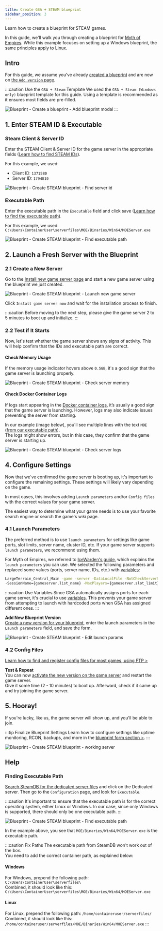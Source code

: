 ```yaml
---
title: Create GSA + STEAM blueprint
sidebar_position: 3
---
```



Learn how to create a blueprint for STEAM games.

In this guide, we'll walk you through creating a blueprint for [Myth of Empires](https://store.steampowered.com/app/1371580/Myth_of_Empires/). While this example focuses on setting up a Windows blueprint, the same principles apply to Linux.

## Intro

For this guide, we assume you've already [created a blueprint](/dashboard/blueprints/create_and_manage_blueprints#create-a-blueprint) and are now on [the `Add version` page](/dashboard/blueprints/create_and_manage_blueprints#add-version).

:::caution Use the `GSA + Steam` Template
We used the `GSA + Steam (Windows only)` blueprint template for this guide. Using a template is recommended as it ensures most fields are pre-filled.

![Blueprint - Create a blueprint - Add blueprint modal](/img/dashboard/blueprint/create_blueprint/create_blueprint_modal.jpg)
:::

## 1. Enter STEAM ID & Executable

### Steam Client & Server ID

Enter the STEAM Client & Server ID for the game server in the appropriate fields ([Learn how to find STEAM IDs](/dashboard/blueprints/create_and_manage_blueprints#finding-steam-ids)).

For this example, we used:
- Client ID: `1371580`
- Server ID: `1794810`

![Blueprint - Create STEAM blueprint - Find server id](/img/dashboard/blueprint/create_steam_blueprint/enter_steam_ids.jpg)

### Executable Path

Enter the executable path in the `Executable` field and click save ([Learn how to find the executable path](/dashboard/blueprints/how-to/create_steam_blueprint#finding-executable-path)).

For this example, we used:\
`C:\Users\ContainerUser\serverfiles\MOE/Binaries/Win64/MOEServer.exe`

![Blueprint - Create STEAM blueprint - Find executable path](/img/dashboard/blueprint/create_steam_blueprint/enter_executable.jpg)

## 2. Launch a Fresh Server with the Blueprint

### 2.1 Create a New Server

Go to the [Install new game server page](https://dash.gameserverapp.com/order/gameserver/machine) and start a new game server using the blueprint we just created.

![Blueprint - Create STEAM blueprint - Launch new game server](/img/dashboard/blueprint/create_steam_blueprint/launch_server.jpg)

Click `Install game server now` and wait for the installation process to finish.

:::caution
Before moving to the next step, please give the game server 2 to 5 minutes to boot up and initialize.
:::

### 2.2 Test if It Starts

Now, let's test whether the game server shows any signs of activity. This will help confirm that the IDs and executable path are correct.

#### Check Memory Usage

If the memory usage indicator hovers above `0.5GB`, it's a good sign that the game server is launching properly.

![Blueprint - Create STEAM blueprint - Check server memory](/img/dashboard/blueprint/create_steam_blueprint/check_server_memory.jpg)

#### Check Docker Container Logs

If logs start appearing in the [Docker container logs](/dashboard/game_servers/getting_started#logs), it’s usually a good sign that the game server is launching. However, logs may also indicate issues preventing the server from starting.

In our example (image below), you'll see multiple lines with the text `MOE` ([from our executable path](/dashboard/blueprints/how-to/create_steam_blueprint#executable-path)).\
The logs might show errors, but in this case, they confirm that the game server is starting up.

![Blueprint - Create STEAM blueprint - Check server logs](/img/dashboard/blueprint/create_steam_blueprint/check_server_logs.jpg)

## 4. Configure Settings

Now that we've confirmed the game server is booting up, it's important to configure the remaining settings. These settings will likely vary depending on the game.

In most cases, this involves adding `Launch parameters` and/or `Config files` with the correct values for your game server.

The easiest way to determine what your game needs is to use your favorite search engine or search the game's wiki page.

### 4.1 Launch Parameters

The preferred method is to use `launch parameters` for settings like game ports, slot limits, server name, cluster ID, etc. If your game server supports `launch parameters`, we recommend using them.

For Myth of Empires, we referred to [IceWarden's guide](https://steamcommunity.com/sharedfiles/filedetails/?id=3169663150#6901124), which explains the `launch parameters` you can use. We selected the following parameters and replaced some values (ports, server name, IDs, etc.) with [variables](/dashboard/blueprints/variables):


```bash
LargeTerrain_Central_Main -game -server -DataLocalFile -NotCheckServerSteamAuth -PrivateServer -MultiHome=0.0.0.0 -OutAddress={machine.ip}
-SessionName={gameserver.list_name} -MaxPlayers={gameserver.slot_limit} -ClusterId={cluster.id} -Port={gameserver.game_port} -QueryPort={gameserver.query_port}
```
:::caution Use Variables
Since GSA automatically assigns ports for each game server, it's crucial to use [variables](/dashboard/blueprints/variables). This prevents your game server from attempting to launch with hardcoded ports when GSA has assigned different ones.
:::

**Add New Blueprint Version**\
[Create a new version for your blueprint](/dashboard/blueprints/create_and_manage_blueprints#add-version), enter the launch parameters in the `Launch parameters` field, and save the form.

![Blueprint - Create STEAM blueprint - Edit launch params](/img/dashboard/blueprint/create_steam_blueprint/edit_launch_params.jpg)

### 4.2 Config Files

[Learn how to find and register config files for most games, using FTP >](/dashboard/blueprints/create_and_manage_blueprints#find--register-config-files)

**Test & Repeat**\
You can now [activate the new version on the game server](/dashboard/blueprints/getting_started#activate-blueprint-version) and restart the game server.\
Give it some time (2 - 10 minutes) to boot up. Afterward, check if it came up and try joining the game server.

## 5. Hooray!
If you're lucky, like us, the game server will show up, and you'll be able to join.

:::tip Finalize Blueprint Settings
Learn how to configure settings like uptime monitoring, RCON, backups, and more in the [blueprint form section >](/dashboard/blueprints/create_and_manage_blueprints#blueprint-form).
:::

![Blueprint - Create STEAM blueprint - working server](/img/dashboard/blueprint/create_steam_blueprint/working_server.jpg)

## Help


### Finding Executable Path
[Search SteamDB for the dedicated server files](/dashboard/blueprints/how-to/create_steam_blueprint#search-steamdb) and click on the Dedicated server. Then go to the `Configuration` page, and look for `Executable`.

:::caution
It's important to ensure that the executable path is for the correct operating system, either Linux or Windows. In our case, since only Windows is supported, there should only be one executable path.
:::

![Blueprint - Create STEAM blueprint - Find executable path](/img/dashboard/blueprint/create_steam_blueprint/steamdb_executable.jpg)

In the example above, you see that `MOE/Binaries/Win64/MOEServer.exe` is the executable path.

:::caution Fix Paths
The executable path from SteamDB won't work out of the box.\
You need to add the correct container path, as explained below:

#### Windows
For Windows, prepend the following path: `C:\Users\ContainerUser\serverfiles\`\
Combined, it should look like this:\
`C:\Users\ContainerUser\serverfiles\MOE/Binaries/Win64/MOEServer.exe`

#### Linux
For Linux, prepend the following path: `/home/containeruser/serverfiles/`\
Combined, it should look like this:\
`/home/containeruser/serverfiles/MOE/Binaries/Win64/MOEServer.exe`
:::
